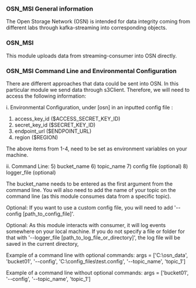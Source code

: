 ### OSN_MSI General information
The Open Storage Network (OSN) is intended for data integrity coming from different labs through kafka-streaming into corresponding objects.

### OSN_MSI
This module uploads data from streaming-consumer into OSN directly.

### OSN_MSI Command Line and Environmental Configuration
There are different approaches that data could be sent into OSN. In this particular module we send data through s3Client. Therefore, we will need to access the following information:

i. Environmental Configuration, under [osn] in an inputted config file :
   1) access_key_id ($ACCESS_SECRET_KEY_ID)
   2) secret_key_id ($SECRET_KEY_ID)
   3) endpoint_url ($ENDPOINT_URL)
   4) region ($REGION)

The above items from 1-4, need to be set as environment variables on your machine. 

ii. Command Line:
   5) bucket_name
   6) topic_name
   7) config file (optional)
   8) logger_file (optional)

The bucket_name needs to be entered as the first argument from the command line. You will also need to add the name of your topic on the command line (as this module consumes data from a specific topic). 

Optional: If you want to use a custom config file, you will need to add '--config [path_to_config_file]'.

Optional: As this module interacts with consumer, it will log events somewhere on your local machine. If you do not specify a file or folder for that with '--logger_file [path_to_log_file_or_directory]', the log file will be saved in the current directory,

Example of a command line with optional commands:
args = ['C:\\osn_data', 'bucket01', '--config', 'C:\\config_files\\test.config', '--topic_name', 'topic_1']

Example of a command line without optional commands:
args = ['bucket01', '--config', '--topic_name', 'topic_1']
